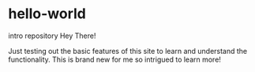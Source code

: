 # hello-world
intro repository
Hey There!

Just testing out the basic features of this site to learn and understand the functionality. This is brand new for me so intrigued to learn more!

